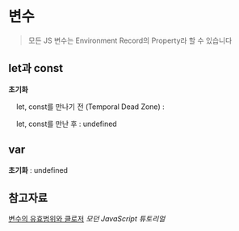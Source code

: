 # 변수

> 모든 JS 변수는 Environment Record의 Property라 할 수 있습니다

## let과 const

**초기화**

    let, const를 만나기 전 (Temporal Dead Zone) :  <uninitialized>

    let, const를 만난 후 :  undefined

## var

**초기화** :  undefined

## 참고자료

[변수의 유효범위와 클로저](https://ko.javascript.info/closure) *모던 JavaScript 튜토리얼*
